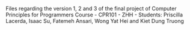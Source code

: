 Files regarding the version 1, 2 and 3 of the final project of Computer Principles for Programmers Course - CPR101 - ZHH - 
Students: Priscilla Lacerda, Isaac Su, Fatemeh Ansari, Wong Yat Hei and Kiet Dung Truong
